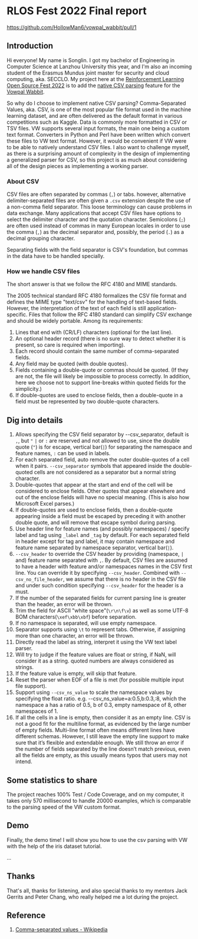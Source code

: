 # RLOS Fest 2022 Final report

https://github.com/HollowMan6/vowpal_wabbit/pull/1

## Introduction
Hi everyone! My name is Songlin. I got my bachelor of Engineering in Computer Science at Lanzhou University this year, and I'm also an incoming student of the Erasmus Mundus joint master for security and cloud computing, aka. SECCLO. My project here at the [Reinforcement Learning Open Source Fest 2022](https://www.microsoft.com/en-us/research/academic-program/rl-open-source-fest/) is to add the [native CSV parsing](https://vowpalwabbit.org/rlos/2022/projects#native-csv-parsing) feature for the [Vowpal Wabbit](https://vowpalwabbit.org/).

So why do I choose to implement native CSV parsing? Comma-Separated Values, aka. CSV, is one of the most popular file format used in the machine learning dataset, and are often delivered as the default format in various competitions such as Kaggle. Data is commonly more formatted in CSV or TSV files. VW supports several input formats, the main one being a custom text format. Converters in Python and Perl have been written which convert these files to VW text format. However, it would be convenient if VW were to be able to natively understand CSV files. I also want to challenge myself, as there is a surprising amount of complexity in the design of implementing a generalized parser for CSV, so this project is as much about considering all of the design pieces as implementing a working parser.

### About CSV
CSV files are often separated by commas (`,`) or tabs. however, alternative delimiter-separated files are often given a `.csv` extension despite the use of a non-comma field separator. This loose terminology can cause problems in data exchange. Many applications that accept CSV files have options to select the delimiter character and the quotation character. Semicolons (`;`) are often used instead of commas in many European locales in order to use the comma (`,`) as the decimal separator and, possibly, the period (`.`) as a decimal grouping character.

Separating fields with the field separator is CSV's foundation, but commas in the data have to be handled specially.

### How we handle CSV files
The short answer is that we follow the RFC 4180 and MIME standards.

The 2005 technical standard RFC 4180 formalizes the CSV file format and defines the MIME type "text/csv" for the handling of text-based fields. However, the interpretation of the text of each field is still application-specific. Files that follow the RFC 4180 standard can simplify CSV exchange and should be widely portable. Among its requirements:

1. Lines that end with (CR/LF) characters (optional for the last line).
2. An optional header record (there is no sure way to detect whether it is present, so care is required when importing).
3. Each record should contain the same number of comma-separated fields.
4. Any field may be quoted (with double quotes).
5. Fields containing a double-quote or commas should be quoted. (If they are not, the file will likely be impossible to process correctly. In addition, here we choose not to support line-breaks within quoted fields for the simplicity.)
6. If double-quotes are used to enclose fields, then a double-quote in a field must be represented by two double-quote characters.

## Dig into details
1. Allows specifying the CSV field separator by --csv_separator, default is `,`, but `"` `|` or `:` are reserved and not allowed to use, since the double quote (`"`) is for escape, vertical bar(`|`) for separating the namespace and feature names, `:` can be used in labels.
2. For each separated field, auto remove the outer double-quotes of a cell when it pairs. `--csv_separator` symbols that appeared inside the double-quoted cells are not considered as a separator but a normal string character.
3. Double-quotes that appear at the start and end of the cell will be considered to enclose fields. Other quotes that appear elsewhere and out of the enclose fields will have no special meaning. (This is also how Microsoft Excel parses.)
4. If double-quotes are used to enclose fields, then a double-quote appearing inside a field must be escaped by preceding it with another double quote, and will remove that escape symbol during parsing.
5. Use header line for feature names (and possibly namespaces) / specify label and tag using `_label` and `_tag` by default. For each separated field in header except for tag and label, it may contain namespace and feature name separated by namespace separator, vertical bar(`|`).
6. `--csv_header` to override the CSV header by providing (namespace, `|` and)  feature name separated with `,`. By default, CSV files are assumed to  have a header with feature and/or namespaces names in the CSV first line.  You can override it by specifying `--csv_header`. Combined with `--csv_no_file_header`, we assume that there is no header in the CSV file and under such condition specifying `--csv_header` for the header is a must.
7. If the number of the separated fields for current parsing line is greater than the header, an error will be thrown.
8. Trim the field for ASCII "white space"(`\r\n\f\v`) as well as some UTF-8 BOM characters(`\xef\xbb\xbf`) before separation.
9.  If no namespace is separated, will use empty namespace.
10. Separator supports using `\t` to represent tabs. Otherwise, if assigning more than one character, an error will be thrown.
11. Directly read the label as string, interpret it using the VW text label parser.
12. Will try to judge if the feature values are float or string, if NaN, will consider it as a string. quoted numbers are always considered as strings.
13. If the feature value is empty, will skip that feature.
14. Reset the parser when EOF of a file is met (for possible multiple input file support).
15. Support using `--csv_ns_value` to scale the namespace values by specifying the float ratio.
e.g. --csv_ns_value=a:0.5,b:0.3,:8, which the namespace a has a ratio of 0.5, b of 0.3, empty namespace of 8, other namespaces of 1.
16. If all the cells in a line is empty, then consider it as an empty line. CSV is not a good fit for the multiline format, as evidenced by the large number of empty fields. Multi-line format often means different lines have different schemas. However, I still leave the empty line support to make sure that it’s flexible and extendable enough. We still throw an error if the number of fields separated by the line doesn’t match previous, even all the fields are empty, as this usually means typos that users may not intend.

## Some statistics to share

The project reaches 100% Test / Code Coverage, and on my computer, it takes only 570 millisecond to handle 20000 examples, which is comparable to the parsing speed of the VW custom format.

## Demo

Finally, the demo time! I will show you how to use the csv parsing with VW with the help of the iris dataset tutorial.

...

## Thanks
That's all, thanks for listening, and also special thanks to my mentors Jack Gerrits and Peter Chang, who really helped me a lot during the project.

## Reference
1. [Comma-separated values - Wikipedia](https://en.wikipedia.org/wiki/Comma-separated_values)
